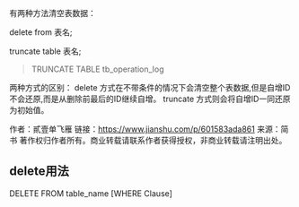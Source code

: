 


有两种方法清空表数据：

delete from 表名;

truncate table 表名;

> TRUNCATE TABLE tb_operation_log

两种方式的区别：
delete 方式在不带条件的情况下会清空整个表数据,但是自增ID不会还原,而是从删除前最后的ID继续自增。
truncate 方式则会将自增ID一同还原为初始值。

作者：貳壹单飞雁
链接：https://www.jianshu.com/p/601583ada861
来源：简书
著作权归作者所有。商业转载请联系作者获得授权，非商业转载请注明出处。


## delete用法
DELETE FROM table_name [WHERE Clause]


